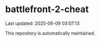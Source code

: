 # battlefront-2-cheat

Last updated: 2025-06-09 03:07:13

This repository is automatically maintained.
